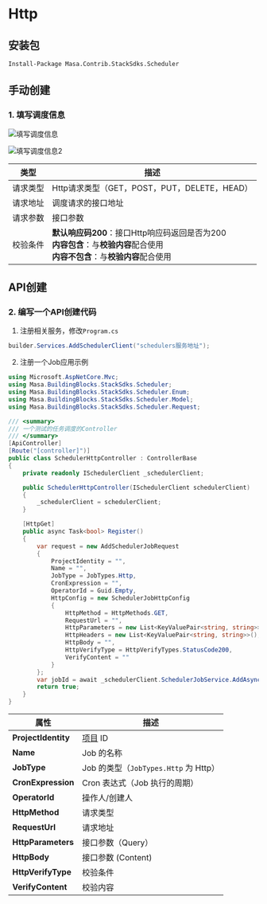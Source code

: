 ﻿# Http

## 安装包

```powershelll
Install-Package Masa.Contrib.StackSdks.Scheduler
```

## 手动创建

### 1. 填写调度信息

   ![填写调度信息](http://cdn.masastack.com/stack/doc/scheduler/rc1/scheduler_http_insert.png)

   ![填写调度信息2](http://cdn.masastack.com/stack/doc/scheduler/rc1/scheduler_http_insert_2.png)

| 类型 | 描述 |
| --------- | ------------------------------------------- |
| 请求类型 | Http请求类型（GET，POST，PUT，DELETE，HEAD） |
| 请求地址 | 调度请求的接口地址                         |
| 请求参数 | 接口参数                                    |
| 校验条件 | **默认响应码200**：接口Http响应码返回是否为200 <br/> **内容包含**：与**校验内容**配合使用<br/> **内容不包含**：与**校验内容**配合使用 |

## API创建

<a id="api_create"></a>

### 2. 编写一个API创建代码

   1. 注册相关服务，修改`Program.cs`

   ```csharp
   builder.Services.AddSchedulerClient("schedulers服务地址");
   ```

   2. 注册一个Job应用示例

   ```csharp
   using Microsoft.AspNetCore.Mvc;
   using Masa.BuildingBlocks.StackSdks.Scheduler;
   using Masa.BuildingBlocks.StackSdks.Scheduler.Enum;
   using Masa.BuildingBlocks.StackSdks.Scheduler.Model;
   using Masa.BuildingBlocks.StackSdks.Scheduler.Request;
   
   /// <summary>
   /// 一个测试的任务调度的Controller
   /// </summary>
   [ApiController]
   [Route("[controller]")]
   public class SchedulerHttpController : ControllerBase
   {
       private readonly ISchedulerClient _schedulerClient;
   
       public SchedulerHttpController(ISchedulerClient schedulerClient)
       {
           _schedulerClient = schedulerClient;
       }
   
       [HttpGet]
       public async Task<bool> Register()
       {
           var request = new AddSchedulerJobRequest
           {
               ProjectIdentity = "",
               Name = "",
               JobType = JobTypes.Http,
               CronExpression = "",
               OperatorId = Guid.Empty,
               HttpConfig = new SchedulerJobHttpConfig
               {
                   HttpMethod = HttpMethods.GET,
                   RequestUrl = "",
                   HttpParameters = new List<KeyValuePair<string, string>>(),
                   HttpHeaders = new List<KeyValuePair<string, string>>(),
                   HttpBody = "",
                   HttpVerifyType = HttpVerifyTypes.StatusCode200,
                   VerifyContent = ""
               }
           };
           var jobId = await _schedulerClient.SchedulerJobService.AddAsync(request);
           return true;
       }
   } 
   ```

   | **属性**             | **描述**                               |
   |----------------------|--------------------------------------|
   | **ProjectIdentity**  | [项目](stack/pm/introduce) ID                      |
   | **Name**             | Job 的名称                            |
   | **JobType**          | Job 的类型（`JobTypes.Http` 为 Http） |
   | **CronExpression**   | Cron 表达式（Job 执行的周期）          |
   | **OperatorId**       | 操作人/创建人                         |
   | **HttpMethod**       | 请求类型       |
   | **RequestUrl**       | 请求地址        |
   | **HttpParameters**   | 接口参数（Query）            |
   | **HttpBody**         | 接口参数 (Content)            |
   | **HttpVerifyType**   | 校验条件                   |
   | **VerifyContent**    | 校验内容                   |